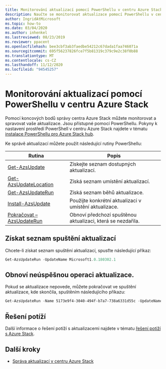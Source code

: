 ```yaml
---
title: Monitorování aktualizací pomocí PowerShellu v centru Azure Stack
description: Naučte se monitorovat aktualizace pomocí PowerShellu v centru Azure Stack.
author: IngridAtMicrosoft
ms.topic: how-to
ms.date: 03/04/2020
ms.author: inhenkel
ms.lastreviewed: 08/23/2019
ms.reviewer: ppacent
ms.openlocfilehash: bee3cbf3ab3faedbe54212c67dada1faa746071a
ms.sourcegitcommit: 695f56237826fce7f5b81319c379c9e2c38f0b88
ms.translationtype: MT
ms.contentlocale: cs-CZ
ms.lasthandoff: 11/12/2020
ms.locfileid: "94545257"
---
```

# <a name="monitor-updates-with-powershell-in-azure-stack-hub"></a>Monitorování aktualizací pomocí PowerShellu v centru Azure Stack

Pomocí koncových bodů správy centra Azure Stack můžete monitorovat a spravovat vaše aktualizace. Jsou přístupné pomocí PowerShellu. Pokyny k nastavení prostředí PowerShell v centru Azure Stack najdete v tématu [instalace PowerShellu pro Azure Stack hub](powershell-install-az-module.md).

Ke správě aktualizací můžete použít následující rutiny PowerShellu:

| Rutina | Popis |
|------------------------------------------------------|-------------|
| [Get-AzsUpdate](/powershell/module/azs.update.admin/get-azsupdate?view=azurestackps-1.8.0) | Získejte seznam dostupných aktualizací. |
| [Get-AzsUpdateLocation](/powershell/module/azs.update.admin/get-azsupdatelocation?view=azurestackps-1.8.0)| Získá seznam umístění aktualizací. |
| [Get-AzsUpdateRun](/powershell/module/azs.update.admin/get-azsupdaterun?view=azurestackps-1.8.0) | Získá seznam běhů aktualizace.  |
| [Install-AzsUpdate](/powershell/module/azs.update.admin/install-azsupdate?view=azurestackps-1.8.0) | Použijte konkrétní aktualizaci v umístění aktualizace. |
| [Pokračovat – AzsUpdateRun](/powershell/module/azs.update.admin/resume-azsupdaterun?view=azurestackps-1.8.0) | Obnoví předchozí spuštěnou aktualizaci, která se nezdařila. |

## <a name="get-a-list-of-update-runs"></a>Získat seznam spuštění aktualizací

Chcete-li získat seznam spuštění aktualizací, spusťte následující příkaz:

```powershell
Get-AzsUpdateRun -UpdateName Microsoft1.0.180302.1
```

## <a name="resume-a-failed-update-operation"></a>Obnoví neúspěšnou operaci aktualizace.

Pokud se aktualizace nepovede, můžete pokračovat ve spuštění aktualizace, kde skončila, spuštěním následujícího příkazu:

```powershell
Get-AzsUpdateRun -Name 5173e9f4-3040-494f-b7a7-738a6331d55c -UpdateName Microsoft1.0.180305.1 | Resume-AzsUpdateRun
```

## <a name="troubleshoot"></a>Řešení potíží

Další informace o řešení potíží s aktualizacemi najdete v tématu [řešení potíží s Azure Stack](azure-stack-troubleshooting.md).

## <a name="next-steps"></a>Další kroky

- [Správa aktualizací v centru Azure Stack](./azure-stack-updates.md)
